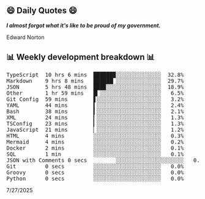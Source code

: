 ## 😄 Daily Quotes 😄

_**I almost forgot what it's like to be proud of my government.**_

Edward Norton



## 📊 Weekly development breakdown 📊

<pre>TypeScript  10 hrs 6 mins  ██████▉░░░░░░░░░░░░░░  32.8%
Markdown    9 hrs 8 mins   ██████▏░░░░░░░░░░░░░░  29.7%
JSON        5 hrs 48 mins  ███▉░░░░░░░░░░░░░░░░░  18.9%
Other       1 hr 59 mins   █▎░░░░░░░░░░░░░░░░░░░   6.5%
Git Config  59 mins        ▋░░░░░░░░░░░░░░░░░░░░   3.2%
YAML        44 mins        ▍░░░░░░░░░░░░░░░░░░░░   2.4%
Bash        38 mins        ▍░░░░░░░░░░░░░░░░░░░░   2.1%
XML         24 mins        ▎░░░░░░░░░░░░░░░░░░░░   1.3%
TSConfig    23 mins        ▎░░░░░░░░░░░░░░░░░░░░   1.3%
JavaScript  21 mins        ▏░░░░░░░░░░░░░░░░░░░░   1.2%
HTML        4 mins         ░░░░░░░░░░░░░░░░░░░░░   0.3%
Mermaid     4 mins         ░░░░░░░░░░░░░░░░░░░░░   0.2%
Docker      2 mins         ░░░░░░░░░░░░░░░░░░░░░   0.1%
SQL         1 min          ░░░░░░░░░░░░░░░░░░░░░   0.1%
JSON with Comments 0 secs         ░░░░░░░░░░░░░░░░░░░░░   0.0%
Git         0 secs         ░░░░░░░░░░░░░░░░░░░░░   0.0%
Groovy      0 secs         ░░░░░░░░░░░░░░░░░░░░░   0.0%
Python      0 secs         ░░░░░░░░░░░░░░░░░░░░░   0.0%</pre>

7/27/2025
